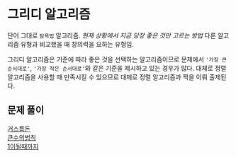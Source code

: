 # 그리디 알고리즘

단어 그대로 `탐욕법` 알고리즘. _현재 상황에서 지금 당장 좋은 것만 고르는 방법_
다른 알고리즘 유형과 비교했을 때 창의력을 요하는 유형임.

그리디 알고리즘은 기준에 따라 좋은 것을 선택하는 알고리즘이므로 문제에서 `'가장 큰 순서대로'`, `'가장 작은 순서대로'`와 같은 기준을 제시하고 있는 경우가 많다. 대체로 정렬 알고리즘을 사용할 때 만족시킬 수 있으므로 대체로 정렬 알고리즘과 짝을 이뤄 출제된다.

## 문제 풀이

[거스름돈](./거스름돈/)  
[큰수의법칙](./큰수의법칙/)  
[1이될때까지](./1이될때까지/)
